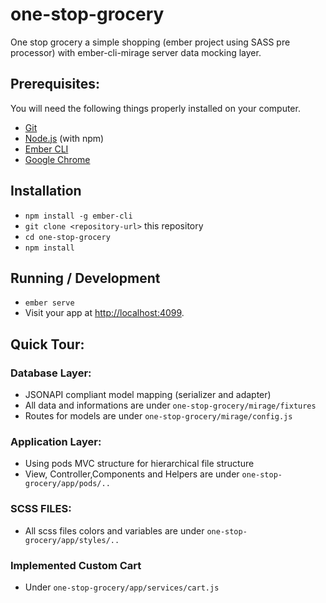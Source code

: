 # one-stop-grocery

One stop grocery a simple shopping (ember project using SASS pre processor) with ember-cli-mirage server data mocking layer.

## Prerequisites:

You will need the following things properly installed on your computer.

* [Git](https://git-scm.com/)
* [Node.js](https://nodejs.org/) (with npm)
* [Ember CLI](https://ember-cli.com/)
* [Google Chrome](https://google.com/chrome/)

## Installation
* `npm install -g ember-cli`
* `git clone <repository-url>` this repository
* `cd one-stop-grocery`
* `npm install`

## Running / Development

* `ember serve`
* Visit your app at [http://localhost:4099](http://localhost:4099).

## Quick Tour:

### Database Layer:
* JSONAPI compliant model mapping (serializer and adapter)
* All data and informations are under `one-stop-grocery/mirage/fixtures`
* Routes for models are under `one-stop-grocery/mirage/config.js`

### Application Layer:
* Using pods MVC structure for hierarchical file structure
* View, Controller,Components and Helpers are under `one-stop-grocery/app/pods/..`

### SCSS FILES:
* All scss files colors and variables are under `one-stop-grocery/app/styles/..`

### Implemented Custom Cart
* Under `one-stop-grocery/app/services/cart.js`
